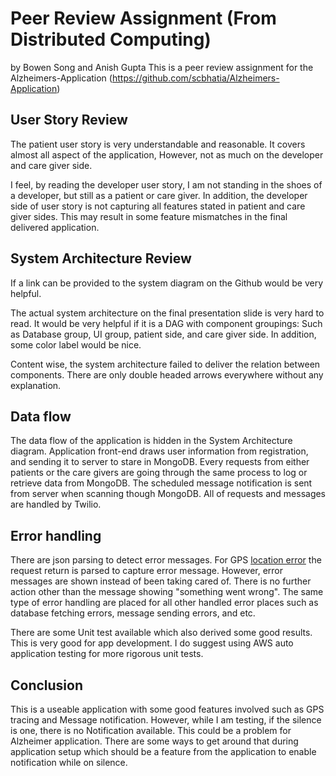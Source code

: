 # Peer Review Assignment (From Distributed Computing) 
by Bowen Song and Anish Gupta
 This is a peer review assignment for the Alzheimers-Application
 (https://github.com/scbhatia/Alzheimers-Application)
## User Story Review
The patient user story is very understandable and reasonable. It covers almost all aspect of the application, However, not as much on the developer and care giver side.

I feel, by reading the developer user story, I am not standing in the shoes of a developer, but still as a patient or care giver. In addition, the developer side of user story is not capturing all features stated in patient and care giver sides. This may result in some feature mismatches in the final delivered application.  

## System Architecture Review
If a link can be provided to the system diagram on the Github would be very helpful. 

The actual system architecture on the final presentation slide is very hard to read. It would be very helpful if it is a DAG with component groupings: Such as Database group, UI group, patient side, and care giver side. In addition, some color label would be nice.

Content wise, the system architecture failed to deliver the relation between components. There are only double headed arrows everywhere without any explanation. 
## Data flow
The data flow of the application is hidden in the System Architecture diagram. Application front-end draws user information from registration, and sending it to server to stare in MongoDB. Every requests from either patients or the care givers are going through the same process to log or retrieve data from MongoDB. The scheduled message notification is sent from server when scanning though MongoDB. All of requests and messages are handled by Twilio.

## Error handling 
There are json parsing to detect error messages. For GPS [location error](https://github.com/scbhatia/Alzheimers-Application/blob/master/Backend/AlzCare/server.js#L278) the request return is parsed to capture error message. However, error messages are shown instead of been taking cared of. There is no further action other than the message showing "something went wrong". The same type of error handling are placed for all other handled error places such as database fetching errors, message sending errors, and etc. 

There are some Unit test available which also derived some good results. This is very good for app development. I do suggest using AWS auto application testing for more rigorous unit tests. 

## Conclusion
This is a useable application with some good features involved such as GPS tracing and Message notification. However, while I am testing, if the silence is one, there is no Notification available. This could be a problem for Alzheimer application. There are some ways to get around that during application setup which should be a feature from the application to enable notification while on silence.  